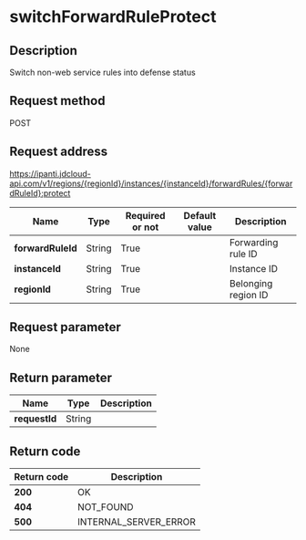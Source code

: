 # switchForwardRuleProtect


## Description
Switch non-web service rules into defense status

## Request method
POST

## Request address
https://ipanti.jdcloud-api.com/v1/regions/{regionId}/instances/{instanceId}/forwardRules/{forwardRuleId}:protect

|Name|Type|Required or not|Default value|Description|
|---|---|---|---|---|
|**forwardRuleId**|String|True||Forwarding rule ID|
|**instanceId**|String|True||Instance ID|
|**regionId**|String|True||Belonging region ID|

## Request parameter
None


## Return parameter
|Name|Type|Description|
|---|---|---|
|**requestId**|String||



## Return code
|Return code|Description|
|---|---|
|**200**|OK|
|**404**|NOT_FOUND|
|**500**|INTERNAL_SERVER_ERROR|
